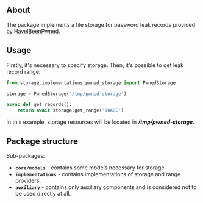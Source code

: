 ## About

The package implements a file storage for password leak records provided by [HaveIBeenPwned](https://haveibeenpwned.com/).  

## Usage

Firstly, it's necessary to specify storage.
Then, it's possible to get leak record range:
```python
from storage.implementations.pwned_storage import PwnedStorage

storage = PwnedStorage('/tmp/pwned-storage')

async def get_records():
    return await storage.get_range('90ABC')
```

In this example, storage resources will be located in ***/tmp/pwned-storage***.


## Package structure

Sub-packages:  
 - **`core/models`** - contains some models necessary for storage.
 - **`implementations`** - contains implementations of storage and range providers.
 - **`auxiliary`** - contains only auxiliary components and is considered not to be used directly at all.
